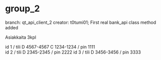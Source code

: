 # group_2
branch: qt_api_client_2
creator: t0tumi01;
First real bank_api class method added


Asiakkaita 3kpl

id 1 / tili D 4567-4567 C 1234-1234 / pin 1111         
id 2 / tili D 2345-2345 / pin 2222
id 3 / tili D 3456-3456 / pin 3333

